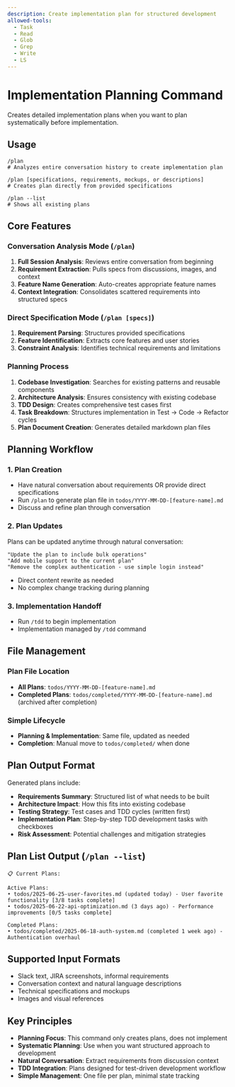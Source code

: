 ```yaml
---
description: Create implementation plan for structured development
allowed-tools:
  - Task
  - Read
  - Glob
  - Grep
  - Write
  - LS
---
```


# Implementation Planning Command

Creates detailed implementation plans when you want to plan systematically before implementation.

## Usage

```
/plan
# Analyzes entire conversation history to create implementation plan

/plan [specifications, requirements, mockups, or descriptions]
# Creates plan directly from provided specifications

/plan --list
# Shows all existing plans
```

## Core Features

### Conversation Analysis Mode (`/plan`)
1. **Full Session Analysis**: Reviews entire conversation from beginning
2. **Requirement Extraction**: Pulls specs from discussions, images, and context
3. **Feature Name Generation**: Auto-creates appropriate feature names
4. **Context Integration**: Consolidates scattered requirements into structured specs

### Direct Specification Mode (`/plan [specs]`)
1. **Requirement Parsing**: Structures provided specifications
2. **Feature Identification**: Extracts core features and user stories
3. **Constraint Analysis**: Identifies technical requirements and limitations

### Planning Process
1. **Codebase Investigation**: Searches for existing patterns and reusable components
2. **Architecture Analysis**: Ensures consistency with existing codebase
3. **TDD Design**: Creates comprehensive test cases first
4. **Task Breakdown**: Structures implementation in Test → Code → Refactor cycles
5. **Plan Document Creation**: Generates detailed markdown plan files

## Planning Workflow

### 1. Plan Creation
- Have natural conversation about requirements OR provide direct specifications
- Run `/plan` to generate plan file in `todos/YYYY-MM-DD-[feature-name].md`
- Discuss and refine plan through conversation

### 2. Plan Updates
Plans can be updated anytime through natural conversation:
```
"Update the plan to include bulk operations"
"Add mobile support to the current plan"
"Remove the complex authentication - use simple login instead"
```
- Direct content rewrite as needed
- No complex change tracking during planning

### 3. Implementation Handoff
- Run `/tdd` to begin implementation
- Implementation managed by `/tdd` command

## File Management

### Plan File Location
- **All Plans**: `todos/YYYY-MM-DD-[feature-name].md`
- **Completed Plans**: `todos/completed/YYYY-MM-DD-[feature-name].md` (archived after completion)

### Simple Lifecycle
- **Planning & Implementation**: Same file, updated as needed
- **Completion**: Manual move to `todos/completed/` when done

## Plan Output Format

Generated plans include:
- **Requirements Summary**: Structured list of what needs to be built
- **Architecture Impact**: How this fits into existing codebase
- **Testing Strategy**: Test cases and TDD cycles (written first)
- **Implementation Plan**: Step-by-step TDD development tasks with checkboxes
- **Risk Assessment**: Potential challenges and mitigation strategies

## Plan List Output (`/plan --list`)

```
📋 Current Plans:

Active Plans:
• todos/2025-06-25-user-favorites.md (updated today) - User favorite functionality [3/8 tasks complete]
• todos/2025-06-22-api-optimization.md (3 days ago) - Performance improvements [0/5 tasks complete]

Completed Plans:
• todos/completed/2025-06-18-auth-system.md (completed 1 week ago) - Authentication overhaul
```


## Supported Input Formats

- Slack text, JIRA screenshots, informal requirements
- Conversation context and natural language descriptions
- Technical specifications and mockups
- Images and visual references

## Key Principles

- **Planning Focus**: This command only creates plans, does not implement
- **Systematic Planning**: Use when you want structured approach to development
- **Natural Conversation**: Extract requirements from discussion context
- **TDD Integration**: Plans designed for test-driven development workflow
- **Simple Management**: One file per plan, minimal state tracking